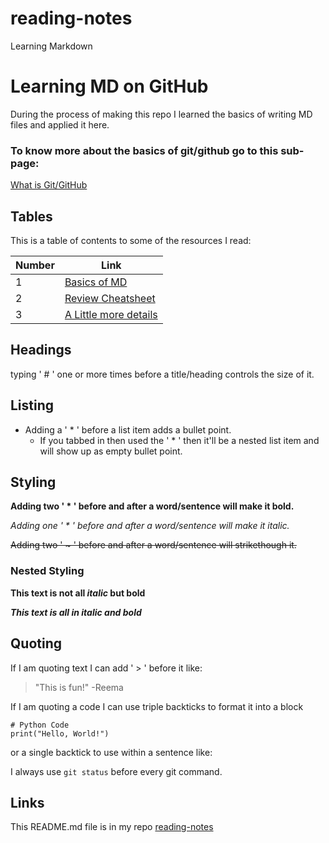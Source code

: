 # reading-notes
Learning Markdown 

# Learning MD on GitHub

During the process of making this repo I learned the basics of writing MD files and applied it here.    


### To know more about the basics of git/github go to this sub-page:
[What is Git/GitHub](reading-notes/../git_github.md) 


## Tables
This is a table of contents to some of the resources I read:

Number | Link
------------ | -------------
1 | [Basics of MD](https://docs.github.com/en/github/writing-on-github/basic-writing-and-formatting-syntax)
2 | [Review Cheatsheet](https://guides.github.com/pdfs/markdown-cheatsheet-online.pdf)
3 | [A Little more details](https://guides.github.com/features/mastering-markdown/)




## Headings
typing ' # ' one or more times before a title/heading controls the size of it.  


## Listing
* Adding a ' * ' before a list item adds a bullet point.
  * If you tabbed in then used the ' * ' then it'll be a nested list item and will show up as empty bullet point.  
  
  
## Styling
**Adding two ' * ' before and after a word/sentence will make it bold.**

*Adding one ' * ' before and after a word/sentence will make it italic.*

~~Adding two ' ~ ' before and after a word/sentence will strikethough it.~~    

### Nested Styling
**This text is not all _italic_ but bold**

***This text is all in italic and bold***  


## Quoting
If I am quoting text I can add ' > ' before it like:
> "This is fun!"
-Reema  

If I am quoting a code I can use triple backticks to format it into a block
```
# Python Code
print("Hello, World!")
```  
or a single backtick to use within a sentence like:

I always use `git status` before every git command.  


## Links
This README.md file is in my repo [reading-notes](https://www.github.com/reema-eilouti/reading-notes)
